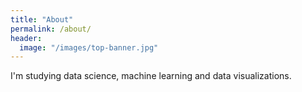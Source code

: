```yaml
---
title: "About"
permalink: /about/
header:
  image: "/images/top-banner.jpg"
---
```


I'm studying data science, machine learning and data visualizations.
